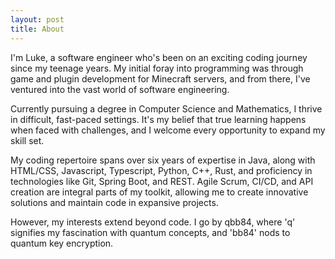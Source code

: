 ```yaml
---
layout: post
title: About
---
```


I'm Luke, a software engineer who's been on an exciting coding journey since my teenage years. My initial foray into programming was through game and plugin development for Minecraft servers, and from there, I've ventured into the vast world of software engineering.

Currently pursuing a degree in Computer Science and Mathematics, I thrive in difficult, fast-paced settings. It's my belief that true learning happens when faced with challenges, and I welcome every opportunity to expand my skill set.

My coding repertoire spans over six years of expertise in Java, along with HTML/CSS, Javascript, Typescript, Python, C++, Rust, and proficiency in technologies like Git, Spring Boot, and REST. Agile Scrum, CI/CD, and API creation are integral parts of my toolkit, allowing me to create innovative solutions and maintain code in expansive projects.

However, my interests extend beyond code. I go by qbb84, where 'q' signifies my fascination with quantum concepts, and 'bb84' nods to quantum key encryption.
